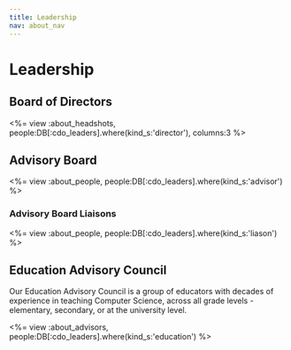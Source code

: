 ```yaml
---
title: Leadership
nav: about_nav
---
```

# Leadership

## Board of Directors

<%= view :about_headshots, people:DB[:cdo_leaders].where(kind_s:'director'), columns:3 %>

## Advisory Board

<%= view :about_people, people:DB[:cdo_leaders].where(kind_s:'advisor') %>

### Advisory Board Liaisons

<%= view :about_people, people:DB[:cdo_leaders].where(kind_s:'liason') %>


## Education Advisory Council
Our Education Advisory Council is a group of educators with decades of experience in teaching Computer Science, across all grade levels - elementary, secondary, or at the university level.

<%= view :about_advisors, people:DB[:cdo_leaders].where(kind_s:'education') %>